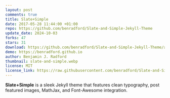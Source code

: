 ```yaml
---
layout: post
comments: true
title: Slate+Simple
date: 2017-05-28 11:44:00 +01:00
repo: https://github.com/benradford/Slate-and-Simple-Jekyll-Theme
update_date: 2024-10-03
forks: 47
stars: 31
download: https://github.com/benradford/Slate-and-Simple-Jekyll-Theme/archive/refs/heads/master.zip
demo: https://benradford.github.io
author: Benjamin J. Radford
thumbnail: slate-and-simple.webp
license: MIT
license_link: https://raw.githubusercontent.com/benradford/Slate-and-Simple-Jekyll-Theme/refs/heads/master/LICENSE
---
```


**Slate+Simple** is a sleek Jekyll theme that features clean typography, post featured images, MathJax, and Font-Awesome integration.
